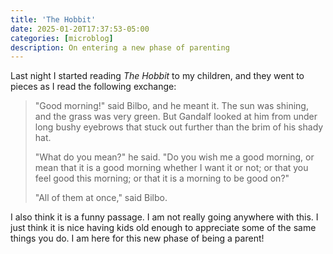 ```yaml
---
title: 'The Hobbit'
date: 2025-01-20T17:37:53-05:00
categories: [microblog]
description: On entering a new phase of parenting
---
```

Last night I started reading *The Hobbit* to my children, and they
went to pieces as I read the following exchange:

> "Good morning!" said Bilbo, and he meant it.
> The sun was shining, and the grass was very green.
> But Gandalf looked at him from under long bushy eyebrows that
> stuck out further than the brim of his shady hat.
>
> "What do you mean?" he said.
> "Do you wish me a good morning, or mean that it is a good morning
> whether I want it or not; or that you feel good this morning; or
> that it is a morning to be good on?"
>
> "All of them at once," said Bilbo.

I also think it is a funny passage.
I am not really going anywhere with this.
I just think it is nice having kids old enough to appreciate some
of the same things you do.
I am here for this new phase of being a parent!

